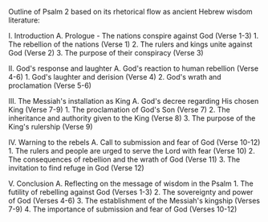 Outline of Psalm 2 based on its rhetorical flow as ancient Hebrew wisdom literature:

I. Introduction
    A. Prologue - The nations conspire against God (Verse 1-3)
        1. The rebellion of the nations (Verse 1)
        2. The rulers and kings unite against God (Verse 2)
        3. The purpose of their conspiracy (Verse 3)

II. God's response and laughter
    A. God's reaction to human rebellion (Verse 4-6)
        1. God's laughter and derision (Verse 4)
        2. God's wrath and proclamation (Verse 5-6)

III. The Messiah's installation as King
    A. God's decree regarding His chosen King (Verse 7-9)
        1. The proclamation of God's Son (Verse 7)
        2. The inheritance and authority given to the King (Verse 8)
        3. The purpose of the King's rulership (Verse 9)

IV. Warning to the rebels
    A. Call to submission and fear of God (Verse 10-12)
        1. The rulers and people are urged to serve the Lord with fear (Verse 10)
        2. The consequences of rebellion and the wrath of God (Verse 11)
        3. The invitation to find refuge in God (Verse 12)

V. Conclusion
    A. Reflecting on the message of wisdom in the Psalm
        1. The futility of rebelling against God (Verses 1-3)
        2. The sovereignty and power of God (Verses 4-6)
        3. The establishment of the Messiah's kingship (Verses 7-9)
        4. The importance of submission and fear of God (Verses 10-12)
